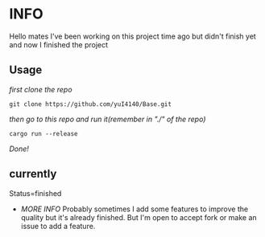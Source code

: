 # INFO
Hello mates I've been working on this project time ago
but didn't finish yet and now I finished the project
## Usage
*first clone the repo*

```
git clone https://github.com/yuI4140/Base.git
```

*then go to this repo and run it(remember in "./" of the repo)*

```
cargo run --release
```
*Done!*
## currently
Status=finished
- *MORE INFO*
Probably sometimes I add some features to improve the quality but it's already finished. But I'm open to accept fork or make an issue to add a feature.
